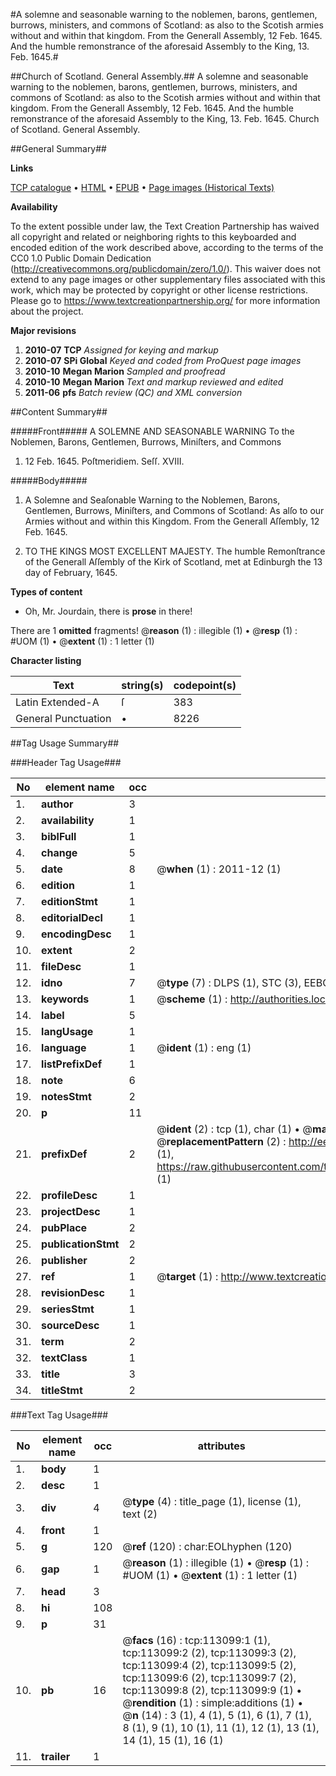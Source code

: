 #A solemne and seasonable warning to the noblemen, barons, gentlemen, burrows, ministers, and commons of Scotland: as also to the Scotish armies without and within that kingdom. From the Generall Assembly, 12 Feb. 1645. And the humble remonstrance of the aforesaid Assembly to the King, 13. Feb. 1645.#

##Church of Scotland. General Assembly.##
A solemne and seasonable warning to the noblemen, barons, gentlemen, burrows, ministers, and commons of Scotland: as also to the Scotish armies without and within that kingdom. From the Generall Assembly, 12 Feb. 1645. And the humble remonstrance of the aforesaid Assembly to the King, 13. Feb. 1645.
Church of Scotland. General Assembly.

##General Summary##

**Links**

[TCP catalogue](http://www.ota.ox.ac.uk/tcp/)  • 
[HTML](http://tei.it.ox.ac.uk/tcp/Texts-HTML/free/A79/A79762.html)  • 
[EPUB](http://tei.it.ox.ac.uk/tcp/Texts-EPUB/free/A79/A79762.epub) • 
[Page images (Historical Texts)](https://historicaltexts.jisc.ac.uk/eebo-99860972e)

**Availability**

To the extent possible under law, the Text Creation Partnership has waived all copyright and related or neighboring rights to this keyboarded and encoded edition of the work described above, according to the terms of the CC0 1.0 Public Domain Dedication (http://creativecommons.org/publicdomain/zero/1.0/). This waiver does not extend to any page images or other supplementary files associated with this work, which may be protected by copyright or other license restrictions. Please go to https://www.textcreationpartnership.org/ for more information about the project.

**Major revisions**

1. __2010-07__ __TCP__ *Assigned for keying and markup*
1. __2010-07__ __SPi Global__ *Keyed and coded from ProQuest page images*
1. __2010-10__ __Megan Marion__ *Sampled and proofread*
1. __2010-10__ __Megan Marion__ *Text and markup reviewed and edited*
1. __2011-06__ __pfs__ *Batch review (QC) and XML conversion*

##Content Summary##

#####Front#####
A SOLEMNE AND SEASONABLE WARNING To the Noblemen, Barons, Gentlemen, Burrows, Miniſters, and Commons
1. 12 Feb. 1645. Poſtmeridiem. Seſſ. XVIII.

#####Body#####

1. A Solemne and Seaſonable Warning to the Noblemen, Barons, Gentlemen, Burrows, Miniſters, and Commons of Scotland: As alſo to our Armies without and within this Kingdom. From the Generall Aſſembly, 12 Feb. 1645.

1. TO THE KINGS MOST EXCELLENT MAJESTY. The humble Remonſtrance of the Generall Aſſembly of the Kirk of Scotland, met at Edinburgh the 13 day of February, 1645.

**Types of content**

  * Oh, Mr. Jourdain, there is **prose** in there!

There are 1 **omitted** fragments! 
 @__reason__ (1) : illegible (1)  •  @__resp__ (1) : #UOM (1)  •  @__extent__ (1) : 1 letter (1)

**Character listing**


|Text|string(s)|codepoint(s)|
|---|---|---|
|Latin Extended-A|ſ|383|
|General Punctuation|•|8226|

##Tag Usage Summary##

###Header Tag Usage###

|No|element name|occ|attributes|
|---|---|---|---|
|1.|__author__|3||
|2.|__availability__|1||
|3.|__biblFull__|1||
|4.|__change__|5||
|5.|__date__|8| @__when__ (1) : 2011-12 (1)|
|6.|__edition__|1||
|7.|__editionStmt__|1||
|8.|__editorialDecl__|1||
|9.|__encodingDesc__|1||
|10.|__extent__|2||
|11.|__fileDesc__|1||
|12.|__idno__|7| @__type__ (7) : DLPS (1), STC (3), EEBO-CITATION (1), PROQUEST (1), VID (1)|
|13.|__keywords__|1| @__scheme__ (1) : http://authorities.loc.gov/ (1)|
|14.|__label__|5||
|15.|__langUsage__|1||
|16.|__language__|1| @__ident__ (1) : eng (1)|
|17.|__listPrefixDef__|1||
|18.|__note__|6||
|19.|__notesStmt__|2||
|20.|__p__|11||
|21.|__prefixDef__|2| @__ident__ (2) : tcp (1), char (1)  •  @__matchPattern__ (2) : ([0-9\-]+):([0-9IVX]+) (1), (.+) (1)  •  @__replacementPattern__ (2) : http://eebo.chadwyck.com/downloadtiff?vid=$1&page=$2 (1), https://raw.githubusercontent.com/textcreationpartnership/Texts/master/tcpchars.xml#$1 (1)|
|22.|__profileDesc__|1||
|23.|__projectDesc__|1||
|24.|__pubPlace__|2||
|25.|__publicationStmt__|2||
|26.|__publisher__|2||
|27.|__ref__|1| @__target__ (1) : http://www.textcreationpartnership.org/docs/. (1)|
|28.|__revisionDesc__|1||
|29.|__seriesStmt__|1||
|30.|__sourceDesc__|1||
|31.|__term__|2||
|32.|__textClass__|1||
|33.|__title__|3||
|34.|__titleStmt__|2||


###Text Tag Usage###

|No|element name|occ|attributes|
|---|---|---|---|
|1.|__body__|1||
|2.|__desc__|1||
|3.|__div__|4| @__type__ (4) : title_page (1), license (1), text (2)|
|4.|__front__|1||
|5.|__g__|120| @__ref__ (120) : char:EOLhyphen (120)|
|6.|__gap__|1| @__reason__ (1) : illegible (1)  •  @__resp__ (1) : #UOM (1)  •  @__extent__ (1) : 1 letter (1)|
|7.|__head__|3||
|8.|__hi__|108||
|9.|__p__|31||
|10.|__pb__|16| @__facs__ (16) : tcp:113099:1 (1), tcp:113099:2 (2), tcp:113099:3 (2), tcp:113099:4 (2), tcp:113099:5 (2), tcp:113099:6 (2), tcp:113099:7 (2), tcp:113099:8 (2), tcp:113099:9 (1)  •  @__rendition__ (1) : simple:additions (1)  •  @__n__ (14) : 3 (1), 4 (1), 5 (1), 6 (1), 7 (1), 8 (1), 9 (1), 10 (1), 11 (1), 12 (1), 13 (1), 14 (1), 15 (1), 16 (1)|
|11.|__trailer__|1||
